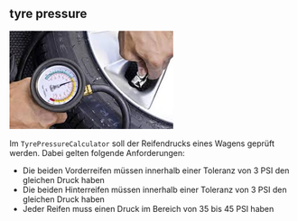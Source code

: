 ## tyre pressure
![](../../imgs/tyre_pressure.jfif) 

Im `TyrePressureCalculator` soll der Reifendrucks eines Wagens geprüft werden. Dabei gelten folgende Anforderungen:
* Die beiden Vorderreifen müssen innerhalb einer Toleranz von 3 PSI den gleichen Druck haben
* Die beiden Hinterreifen müssen innerhalb einer Toleranz von 3 PSI den gleichen Druck haben
* Jeder Reifen muss einen Druck im Bereich von 35 bis 45 PSI haben 

